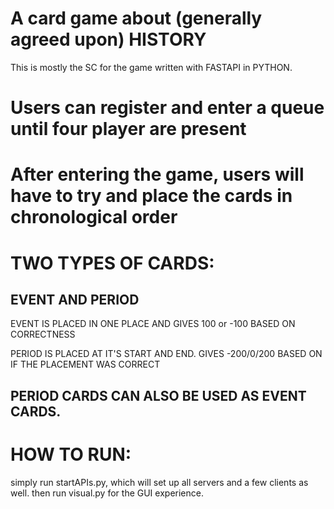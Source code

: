 # A card game about (generally agreed upon) HISTORY
This is mostly the SC for the game written with FASTAPI in PYTHON.
# Users can register and enter a queue until four player are present
# After entering the game, users will have to try and place the cards in chronological order
# TWO TYPES OF CARDS:
## EVENT AND PERIOD
EVENT IS PLACED IN ONE PLACE AND GIVES 100 or -100 BASED ON CORRECTNESS


PERIOD IS PLACED AT IT'S START AND END. GIVES -200/0/200 BASED ON IF THE PLACEMENT WAS CORRECT
## PERIOD CARDS CAN ALSO BE USED AS EVENT CARDS.

# HOW TO RUN:
simply run startAPIs.py, which will set up all servers and a few clients as well.
then run visual.py for the GUI experience.
